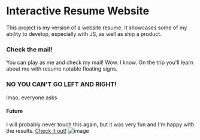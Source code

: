 # Interactive Resume Website
This project is my version of a website resume.
It showcases some of my ability to develop, especially with JS, as well as ship a product.

### Check the mail!
You can play as me and check my mail! Wow. I know.
On the trip you'll learn about me with resume notable floating signs.

### NO YOU CAN'T GO LEFT AND RIGHT!
lmao, everyone asks

#### Future
I will probably never touch this again, but it was very fun and I'm happy with the results.
[Check it out!](https://austinarledge.com/)
![image](https://github.com/user-attachments/assets/14b91327-6fb7-407c-942b-28576577566e)
